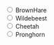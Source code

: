 <div class="rex-radio-group" role="radiogroup">
  <div class="rex-radio">
    <input type="radio" value="BrownHare" id="fastestAnimal1" name="fastest" readonly="" />
    <label class="rex-radio-label" for="fastestAnimal1">BrownHare</label>
  </div>
  <div class="rex-radio">
    <input type="radio" value="Wildebeest" id="fastestAnimal2" name="fastest" readonly="" />
    <label class="rex-radio-label" for="fastestAnimal2">Wildebeest</label>
  </div>
  <div class="rex-radio">
    <input type="radio" value="Cheetah" id="fastestAnimal3" name="fastest" readonly="" />
    <label class="rex-radio-label" for="fastestAnimal3">Cheetah</label>
  </div>
  <div class="rex-radio">
    <input type="radio" value="Pronghorn" id="fastestAnimal4" name="fastest" readonly="" />
    <label class="rex-radio-label" for="fastestAnimal4">Pronghorn</label>
  </div>
</div>